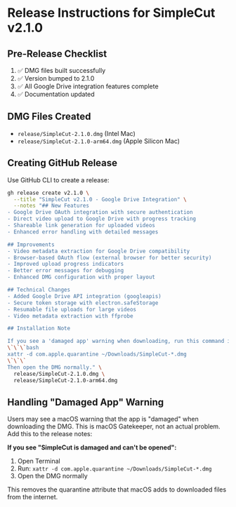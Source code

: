# Release Instructions for SimpleCut v2.1.0

## Pre-Release Checklist

1. ✅ DMG files built successfully
2. ✅ Version bumped to 2.1.0
3. ✅ All Google Drive integration features complete
4. ✅ Documentation updated

## DMG Files Created

- `release/SimpleCut-2.1.0.dmg` (Intel Mac)
- `release/SimpleCut-2.1.0-arm64.dmg` (Apple Silicon Mac)

## Creating GitHub Release

Use GitHub CLI to create a release:

```bash
gh release create v2.1.0 \
  --title "SimpleCut v2.1.0 - Google Drive Integration" \
  --notes "## New Features
- Google Drive OAuth integration with secure authentication
- Direct video upload to Google Drive with progress tracking
- Shareable link generation for uploaded videos
- Enhanced error handling with detailed messages

## Improvements
- Video metadata extraction for Google Drive compatibility
- Browser-based OAuth flow (external browser for better security)
- Improved upload progress indicators
- Better error messages for debugging
- Enhanced DMG configuration with proper layout

## Technical Changes
- Added Google Drive API integration (googleapis)
- Secure token storage with electron.safeStorage
- Resumable file uploads for large videos
- Video metadata extraction with ffprobe

## Installation Note

If you see a 'damaged app' warning when downloading, run this command in Terminal:
\`\`\`bash
xattr -d com.apple.quarantine ~/Downloads/SimpleCut-*.dmg
\`\`\`
Then open the DMG normally." \
  release/SimpleCut-2.1.0.dmg \
  release/SimpleCut-2.1.0-arm64.dmg
```

## Handling "Damaged App" Warning

Users may see a macOS warning that the app is "damaged" when downloading the DMG. This is macOS Gatekeeper, not an actual problem. Add this to the release notes:

**If you see "SimpleCut is damaged and can't be opened":**

1. Open Terminal
2. Run: `xattr -d com.apple.quarantine ~/Downloads/SimpleCut-*.dmg`
3. Open the DMG normally

This removes the quarantine attribute that macOS adds to downloaded files from the internet.

